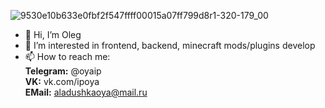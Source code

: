 ![9530e10b633e0fbf2f547ffff00015a07ff799d8r1-320-179_00](https://user-images.githubusercontent.com/28214961/125454922-2852e1fc-2614-4b20-bb8b-91eb8a12285d.gif)
- 👋 Hi, I’m Oleg
- 👀 I’m interested in frontend, backend, minecraft mods/plugins develop
- 📫 How to reach me: 
<br>  __Telegram:__ @oyaip
<br>  __VK:__ vk.com/ipoya
<br>  __EMail:__ aladushkaoya@mail.ru
